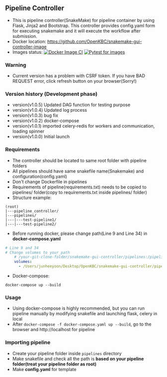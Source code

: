 ## Pipeline Controller
* This is pipeline controller(SnakeMake) for pipeline container by using Flask, Jinja2 and Bootstrap. This controller provides config.yaml form for executing snakemake and it will execute the workflow after submission.
* Docker location: https://github.com/OpenKBC/snakemake-gui-controller-image
* Images status: 
[![Docker Image CI](https://github.com/OpenKBC/snakemake-gui-controller-image/actions/workflows/docker-image.yml/badge.svg)](https://github.com/OpenKBC/snakemake-gui-controller-image/actions/workflows/docker-image.yml)
[![Pytest for images](https://github.com/OpenKBC/snakemake-gui-controller-image/actions/workflows/python-app.yml/badge.svg)](https://github.com/OpenKBC/snakemake-gui-controller-image/actions/workflows/python-app.yml)

### Warning
* Current version has a problem with CSRF token. If you have BAD REQUEST error, click refresh button on your browser(Sorry!)

### Version history (Development phase)
* version(v1.0.5) Updated DAG function for testing purpose
* version(v1.0.4) Updated log process
* version(v1.0.3) bug fix
* version(v1.0.2) docker-compose
* version(v1.0.1) imported celery-redis for workers and communication, loading spinner
* version(v1.0.0) Initial launch

### Requirements
- The controller should be located to same root folder with pipeline folders
- All pipelines should have same snakefile name(Snakemake) and configuration(config.yaml)
- Don't change Dockerfile in pipelines
- Requirements of pipeline(requirements.txt) needs to be copied to pipelines/ folder(copy to requirements.txt inside pipelines/ folder)
- Structure example:
```
(root)
|---pipeline_controller/
|---pipelines/
|---|---test-pipeline1/
|---|---test-pipeline2/
```
- Before running docker, please change path(Line 9 and Line 34) in **docker-compose.yaml**
```yaml
# Line 9 and 34
# Change volumes to your path
    # /your-git-clone-folder/snakemake-gui-controller/pipelines:/pipeline_controller/pipelines
    volumes:
      - /Users/junheeyoon/Desktop/OpenKBC/snakemake-gui-controller/pipelines:/pipeline_controller/pipelines
```


- Docker-compose:
```
docker-compose up --build
```

### Usage
* Using docker-compose is highly recommended, but you can run pipeline manually by modifying snakefile and launching flask, celery in local
* After ```docker-compose -f docker-compose.yaml up --build```, go to the browser and http://localhost for pipeline

### Importing pipeline
- Create your pipeline folder inside ```pipelines``` directory
- Make snakefile and check all the path is **based on your pipeline folder(treat your pipeline folder as root)**
- Make **config.yaml** for template
